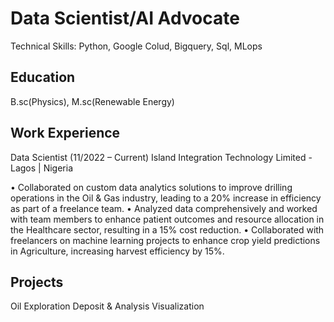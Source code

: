 # Data Scientist/AI Advocate

Technical Skills: Python, Google Colud, Bigquery, Sql, MLops
  
## Education
B.sc(Physics), M.sc(Renewable Energy)


## Work Experience
Data Scientist (11/2022 – Current) 
Island Integration Technology Limited - Lagos | Nigeria
 
•	Collaborated on custom data analytics solutions to improve drilling operations in the Oil & Gas industry, leading to a 20% increase in efficiency as part of a freelance team.
•	Analyzed data comprehensively and worked with team members to enhance patient outcomes and resource allocation in the Healthcare sector, resulting in a 15% cost reduction.
•	Collaborated with freelancers on machine learning projects to enhance crop yield predictions in Agriculture, increasing harvest efficiency by 15%. 


## Projects
Oil Exploration Deposit & Analysis Visualization 

